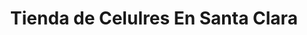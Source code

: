 ---
title: "Tienda de Celulres En Santa Clara"
url: /santa-clara/tienda-de-celulres-en-santa-clara/
shop: electrónica
---